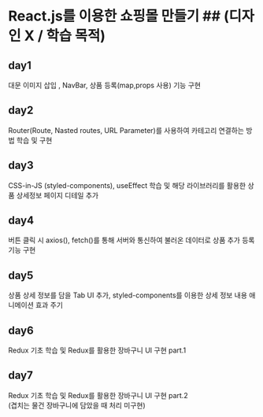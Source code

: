 # React.js를 이용한 쇼핑몰 만들기 ## (디자인 X / 학습 목적)

## day1
대문 이미지 삽입 , NavBar, 상품 등록(map,props 사용) 기능 구현   

## day2
Router(Route, Nasted routes, URL Parameter)를 사용하여 카테고리 연결하는 방법 학습 및 구현

## day3
CSS-in-JS (styled-components), useEffect 학습 및 해당 라이브러리를 활용한 상품 상세정보 페이지 디테일 추가

## day4
버튼 클릭 시 axios(), fetch()를 통해 서버와 통신하여 불러온 데이터로 상품 추가 등록 기능 구현

## day5
상품 상세 정보를 담을 Tab UI 추가, styled-components를 이용한 상세 정보 내용 애니메이션 효과 주기

## day6
Redux 기초 학습 및 Redux를 활용한 장바구니 UI 구현 part.1

## day7
Redux 기초 학습 및 Redux를 활용한 장바구니 UI 구현 part.2   
(겹치는 물건 장바구니에 담았을 때 처리 미구현)